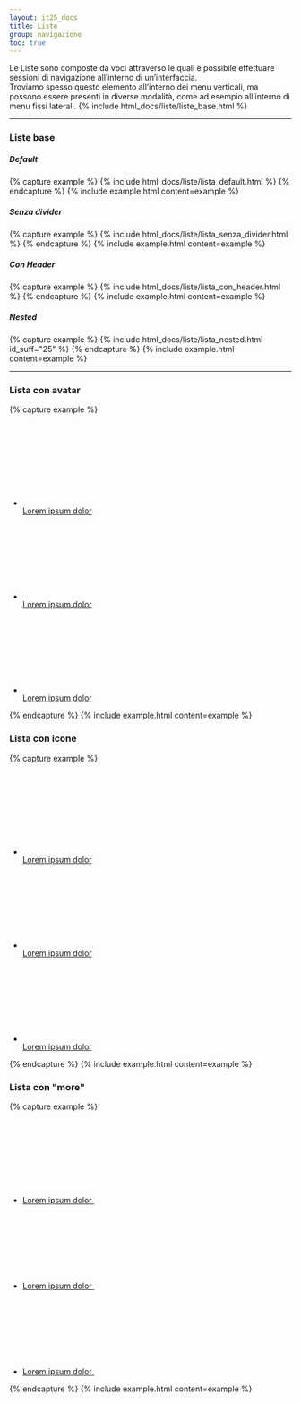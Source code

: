 ```yaml
---
layout: it25_docs
title: Liste
group: navigazione
toc: true
---
```


Le Liste sono composte da voci attraverso le quali è possibile effettuare sessioni di navigazione all’interno di un’interfaccia.  
Troviamo spesso questo elemento all’interno dei menu verticali, ma possono essere presenti in diverse modalità, come ad esempio all’interno di menu fissi laterali.
{% include html_docs/liste/liste_base.html %}

---

### Liste base

##### Default
{% capture example %}
{% include html_docs/liste/lista_default.html %}
{% endcapture %}
{% include example.html content=example %}

##### Senza divider
{% capture example %}
{% include html_docs/liste/lista_senza_divider.html %}
{% endcapture %}
{% include example.html content=example %}

##### Con Header
{% capture example %}
{% include html_docs/liste/lista_con_header.html %}
{% endcapture %}
{% include example.html content=example %}

##### Nested
{% capture example %}
{% include html_docs/liste/lista_nested.html id_suff="25" %}
{% endcapture %}
{% include example.html content=example %}

--- 

### Lista con avatar

{% capture example %}

<div class="it-list-wrapper">
  <ul class="it-list">
    <li>
      <a href="#" class="list-item">
        <div class="avatar size-lg"><svg class="icon align-top" aria-hidden="true"><use href="{{site.baseurl}}/dist/svg/sprites.svg#it-user"></use></svg></div>
        <div class="it-right-zone"><span>Lorem ipsum dolor</span></div>
      </a>
    </li>
    <li>
      <a href="#" class="list-item active">
        <div class="avatar size-lg"><svg class="icon align-top" aria-hidden="true"><use href="{{site.baseurl}}/dist/svg/sprites.svg#it-user"></use></svg></div>
        <div class="it-right-zone"><span>Lorem ipsum dolor</span></div>
      </a>
    </li>
    <li>
      <a href="#" class="list-item disabled">
        <div class="avatar size-lg"><svg class="icon align-top" aria-hidden="true"><use href="{{site.baseurl}}/dist/svg/sprites.svg#it-user"></use></svg></div>
        <div class="it-right-zone"><span>Lorem ipsum dolor</span></div>
      </a>
    </li>
  </ul>
</div>

{% endcapture %}
{% include example.html content=example %}

### Lista con icone

{% capture example %}

<div class="it-list-wrapper">
  <ul class="it-list">
    <li>
      <a href="#" class="list-item">
        <div class="it-rounded-icon">
          <svg class="icon  icon-primary">
            <use href="{{site.baseurl}}/dist/svg/sprites.svg#it-folder"></use>
          </svg>
        </div>
        <div class="it-right-zone"><span>Lorem ipsum dolor</span></div>
      </a>
    </li>
    <li>
      <a href="#" class="list-item active">
        <div class="it-rounded-icon">
          <svg class="icon  icon-primary">
            <use href="{{site.baseurl}}/dist/svg/sprites.svg#it-folder"></use>
          </svg>
        </div>
        <div class="it-right-zone"><span>Lorem ipsum dolor</span></div>
      </a>
    </li>
    <li>
      <a href="#" class="list-item disabled">
        <div class="it-rounded-icon">
          <svg class="icon  icon-primary">
            <use href="{{site.baseurl}}/dist/svg/sprites.svg#it-folder"></use>
          </svg>
        </div>
        <div class="it-right-zone"><span>Lorem ipsum dolor</span></div>
      </a>
    </li>
  </ul>
</div>

{% endcapture %}
{% include example.html content=example %}

### Lista con "more"

{% capture example %}

<div class="it-list-wrapper">
  <ul class="it-list">
    <li>
      <a href="#" class="list-item" data-bs-toggle="dropdown" aria-haspopup="true" aria-expanded="false">
        <div class="it-right-zone">
          <span class="text">Lorem ipsum dolor</span>
          <svg class="icon">
            <use href="{{site.baseurl}}/dist/svg/sprites.svg#it-more-actions"></use>
          </svg>
        </div>
      </a>
    </li>
    <li>
      <a href="#" class="list-item active">
        <div class="it-right-zone">
          <span class="text">Lorem ipsum dolor</span>
          <svg class="icon">
            <use href="{{site.baseurl}}/dist/svg/sprites.svg#it-more-actions"></use>
          </svg>
        </div>
      </a>
    </li>
    <li>
      <a href="#" class="list-item disabled">
        <div class="it-right-zone">
          <span class="text">Lorem ipsum dolor</span>
          <svg class="icon">
            <use href="{{site.baseurl}}/dist/svg/sprites.svg#it-more-actions"></use>
          </svg>
        </div>
      </a>
    </li>
  </ul>
</div>
{% endcapture %}
{% include example.html content=example %}
